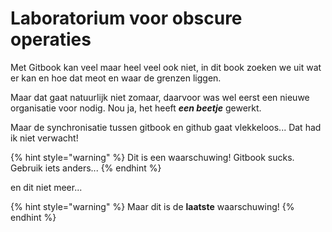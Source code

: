 # Laboratorium voor obscure operaties

Met Gitbook kan veel maar heel veel ook niet, in dit book zoeken we uit wat er kan en hoe dat meot en waar de grenzen liggen.

Maar dat gaat natuurlijk niet zomaar, daarvoor was wel eerst een nieuwe organisatie voor nodig. Nou ja, het heeft _**een beetje**_ gewerkt.

Maar de synchronisatie tussen gitbook en github gaat vlekkeloos... Dat had ik niet verwacht!

{% hint style="warning" %}
Dit is een waarschuwing! Gitbook sucks. Gebruik iets anders...
{% endhint %}

en dit niet meer...

{% hint style="warning" %}
Maar dit is de **laatste** waarschuwing!
{% endhint %}
